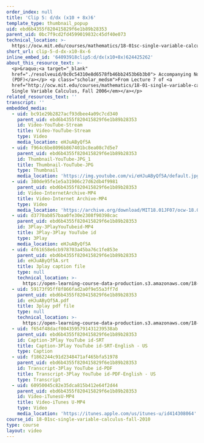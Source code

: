 ```yaml
---
order_index: null
title: 'Clip 5: d/dx (x10 + 8x)6'
template_type: thumbnail_popup
uid: ebd6b4355f820415829f6e1b89b28353
parent_uid: 0bc7f9cd2fd4599019832c45df40e073
technical_location: >-
  https://ocw.mit.edu/courses/mathematics/18-01sc-single-variable-calculus-fall-2010/1.-differentiation/exam-1/session-21-review-for-exam-1-computing-derivatives-using-differentiation-rules/clip-5-d-dx-x10-8x-6
short_url: clip-5-d-dx-x10-8x-6
inline_embed_id: '64093918clip5:d/dx(x10+8x)624425262'
about_this_resource_text: >-
  <p>&raquo;<a target="_blank"
  href="./resolveuid/0c0c54310e8d6578fb46bb2453b6b3b0"> Accompanying Notes
  (PDF)</a></p> <p class="scholar_medsm">From Lecture 7 of <a
  href="http://ocw.mit.edu/courses/mathematics/18-01-single-variable-calculus-fall-2006/video-lectures/"><em>18.01
  Single Variable Calculus, Fall 2006</em></a></p>
related_resources_text: ''
transcript: ''
embedded_media:
  - uid: bc91e29b2827acf93dbee4a09c7cd340
    parent_uid: ebd6b4355f820415829f6e1b89b28353
    id: Video-YouTube-Stream
    title: Video-YouTube-Stream
    type: Video
    media_location: eHJuAByQf5A
  - uid: f964c6be8096b867401bc8ea08c7d5e7
    parent_uid: ebd6b4355f820415829f6e1b89b28353
    id: Thumbnail-YouTube-JPG_1
    title: Thumbnail-YouTube-JPG
    type: Thumbnail
    media_location: 'https://img.youtube.com/vi/eHJuAByQf5A/default.jpg'
  - uid: 380de95fe1e5a31906c27d62db4f9981
    parent_uid: ebd6b4355f820415829f6e1b89b28353
    id: Video-InternetArchive-MP4
    title: Video-Internet Archive-MP4
    type: Video
    media_location: 'https://archive.org/download/MIT18.01JF07/ocw-18.01-f07-lec07_300k.mp4'
  - uid: d3770ab857baa0fe30e2308f90398cac
    parent_uid: ebd6b4355f820415829f6e1b89b28353
    id: 3Play-3PlayYouTubeid-MP4
    title: 3Play-3Play YouTube id
    type: 3Play
    media_location: eHJuAByQf5A
  - uid: 4f61658e6cb978703a45ba76c1fe853e
    parent_uid: ebd6b4355f820415829f6e1b89b28353
    id: eHJuAByQf5A.srt
    title: 3play caption file
    type: null
    technical_location: >-
      https://open-learning-course-data-production.s3.amazonaws.com/18-01sc-single-variable-calculus-fall-2010/5182590f647e6da925953c0c89e85050_eHJuAByQf5A.srt
  - uid: 59173f95ff8f866fad2a0f9e55a3ff7d
    parent_uid: ebd6b4355f820415829f6e1b89b28353
    id: eHJuAByQf5A.pdf
    title: 3play pdf file
    type: null
    technical_location: >-
      https://open-learning-course-data-production.s3.amazonaws.com/18-01sc-single-variable-calculus-fall-2010/79c28c42a4fdf500181baa9250e476da_eHJuAByQf5A.pdf
  - uid: f654f48dacf0043595791431239538ab
    parent_uid: ebd6b4355f820415829f6e1b89b28353
    id: Caption-3Play YouTube id-SRT
    title: Caption-3Play YouTube id-SRT-English - US
    type: Caption
  - uid: f1862244c91d2348471af465bfa51978
    parent_uid: ebd6b4355f820415829f6e1b89b28353
    id: Transcript-3Play YouTube id-PDF
    title: Transcript-3Play YouTube id-PDF-English - US
    type: Transcript
  - uid: 60950045c82e35dca815b412e64f2d44
    parent_uid: ebd6b4355f820415829f6e1b89b28353
    id: Video-iTunesU-MP4
    title: Video-iTunes U-MP4
    type: Video
    media_location: 'https://itunes.apple.com/us/itunes-u/id414308064'
course_id: 18-01sc-single-variable-calculus-fall-2010
type: course
layout: video
---
```

